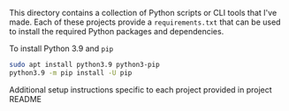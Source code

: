 
This directory contains a collection of Python scripts or CLI tools that I've made.
Each of these projects provide a `requirements.txt` that can be used to 
install the required Python packages and dependencies.

To install Python 3.9 and `pip`

```bash
sudo apt install python3.9 python3-pip 
python3.9 -m pip install -U pip
```

Additional setup instructions specific to each project provided in project README
